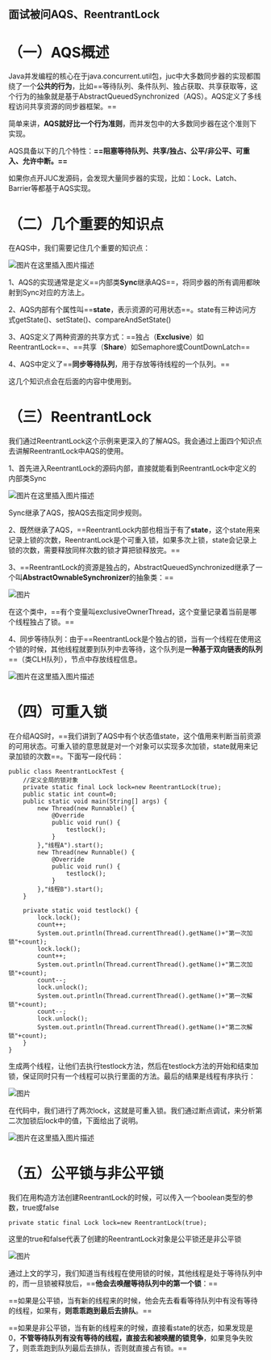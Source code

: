## 面试被问AQS、ReentrantLock



# （一）AQS概述

Java并发编程的核心在于java.concurrent.util包，juc中大多数同步器的实现都围绕了一个**公共的行为**，比如==等待队列、条件队列、独占获取、共享获取等，这个行为的抽象就是基于AbstractQueuedSynchronized（AQS）。AQS定义了多线程访问共享资源的同步器框架。==

简单来讲，**AQS就好比一个行为准则**，而并发包中的大多数同步器在这个准则下实现。

AQS具备以下的几个特性：**==阻塞等待队列、共享/独占、公平/非公平、可重入、允许中断。==**

如果你点开JUC发源码，会发现大量同步器的实现，比如：Lock、Latch、Barrier等都基于AQS实现。

# （二）几个重要的知识点

在AQS中，我们需要记住几个重要的知识点：

![图片](https://mmbiz.qpic.cn/mmbiz_png/TtgsXZeib3BCDpWsZliaaycA9pfL6K6yGlbu371dHibJibe6v3vPI7qR8m3hyOnfM3jV7kpyMg4ILFuGZmqYvRibDLA/640?wx_fmt=png&tp=webp&wxfrom=5&wx_lazy=1&wx_co=1)在这里插入图片描述

1、AQS的实现通常是定义==内部类**Sync**继承AQS==，将同步器的所有调用都映射到Sync对应的方法上。

2、AQS内部有个属性叫==**state**，表示资源的可用状态==。state有三种访问方式getState()、setState()、compareAndSetState()

3、AQS定义了两种资源的共享方式：==独占（**Exclusive**）如ReentrantLock==、==共享（**Share**）如Semaphore或CountDownLatch==

4、AQS中定义了==**同步等待队列**，用于存放等待线程的一个队列。==

这几个知识点会在后面的内容中使用到。

# （三）ReentrantLock

我们通过ReentrantLock这个示例来更深入的了解AQS。我会通过上面四个知识点去讲解ReentrantLock中AQS的使用。

1、首先进入ReentrantLock的源码内部，直接就能看到ReentrantLock中定义的内部类Sync

![图片](https://mmbiz.qpic.cn/mmbiz_png/TtgsXZeib3BCDpWsZliaaycA9pfL6K6yGlUX3sGRAgRgaFfPDiczEA7U2ibPVBVNOJfTibCUuCPwp5s3EzSOPqLWqgg/640?wx_fmt=png&tp=webp&wxfrom=5&wx_lazy=1&wx_co=1)在这里插入图片描述

Sync继承了AQS，按AQS去指定同步规则。

2、既然继承了AQS，==ReentrantLock内部也相当于有了**state**，这个state用来记录上锁的次数，ReentrantLock是个可重入锁，如果多次上锁，state会记录上锁的次数，需要释放同样次数的锁才算把锁释放完。==

3、==ReentrantLock的资源是独占的，AbstractQueuedSynchronized继承了一个叫**AbstractOwnableSynchronizer**的抽象类：==

![图片](https://mmbiz.qpic.cn/mmbiz_png/TtgsXZeib3BCDpWsZliaaycA9pfL6K6yGlH9xBiaiay51Ytlwu3bwglUQxzJQOs166TZw0dfZAuw3a7zJFm2rmrxDQ/640?wx_fmt=png&tp=webp&wxfrom=5&wx_lazy=1&wx_co=1)

在这个类中，==有个变量叫exclusiveOwnerThread，这个变量记录着当前是哪个线程独占了锁。==

4、同步等待队列：由于==ReentrantLock是个独占的锁，当有一个线程在使用这个锁的时候，其他线程就要到队列中去等待，这个队列是**一种基于双向链表的队列**==（类CLH队列），节点中存放线程信息。

![图片](https://mmbiz.qpic.cn/mmbiz_png/TtgsXZeib3BCDpWsZliaaycA9pfL6K6yGl21oUTr1FLXCwl3Tr5ib8FEA8FHzbqPkXOVSUFglDVwiaRy4iccKITIR0w/640?wx_fmt=png&tp=webp&wxfrom=5&wx_lazy=1&wx_co=1)在这里插入图片描述

# （四）可重入锁

在介绍AQS时，==我们讲到了AQS中有个状态值state，这个值用来判断当前资源的可用状态。可重入锁的意思就是对一个对象可以实现多次加锁，state就用来记录加锁的次数==。下面写一段代码：

```
public class ReentrantLockTest {
    //定义全局的锁对象
    private static final Lock lock=new ReentrantLock(true);
    public static int count=0;
    public static void main(String[] args) {
        new Thread(new Runnable() {
            @Override
            public void run() {
                testlock();
            }
        },"线程A").start();
        new Thread(new Runnable() {
            @Override
            public void run() {
                testlock();
            }
        },"线程B").start();
    }

    private static void testlock() {
        lock.lock();
        count++;
        System.out.println(Thread.currentThread().getName()+"第一次加锁"+count);
        lock.lock();
        count++;
        System.out.println(Thread.currentThread().getName()+"第二次加锁"+count);
        count--;
        lock.unlock();
        System.out.println(Thread.currentThread().getName()+"第一次解锁"+count);
        count--;
        lock.unlock();
        System.out.println(Thread.currentThread().getName()+"第二次解锁"+count);
    }
}
```

生成两个线程，让他们去执行testlock方法，然后在testlock方法的开始和结束加锁，保证同时只有一个线程可以执行里面的方法。最后的结果是线程有序执行：

![图片](https://mmbiz.qpic.cn/mmbiz_png/TtgsXZeib3BCDpWsZliaaycA9pfL6K6yGlic7CITPfT6reiaF1Wtj6Nk9DS3Noegb9zTicJIMD5vUQ95yqCwbR1T4aw/640?wx_fmt=png&tp=webp&wxfrom=5&wx_lazy=1&wx_co=1)

在代码中，我们进行了两次lock，这就是可重入锁。我们通过断点调试，来分析第二次加锁后lock中的值，下面给出了说明。

![图片](https://mmbiz.qpic.cn/mmbiz_png/TtgsXZeib3BCDpWsZliaaycA9pfL6K6yGlMDQ5HfoxuMTeSyyYgO0OSGsDKZRvpw1lpwmgemd49T9gia1NdOmEU2Q/640?wx_fmt=png&tp=webp&wxfrom=5&wx_lazy=1&wx_co=1)在这里插入图片描述

# （五）公平锁与非公平锁

我们在用构造方法创建ReentrantLock的时候，可以传入一个boolean类型的参数，true或false

```
private static final Lock lock=new ReentrantLock(true);
```

这里的true和false代表了创建的ReentrantLock对象是公平锁还是非公平锁

![图片](https://mmbiz.qpic.cn/mmbiz_png/TtgsXZeib3BCDpWsZliaaycA9pfL6K6yGlzcWVM11cHQUUiaeKSrYtRw6IQpQ7ZGqQGhJdx8pLQT9asnNKVhyeydg/640?wx_fmt=png&tp=webp&wxfrom=5&wx_lazy=1&wx_co=1)

通过上文的学习，我们知道当有线程在使用锁的时候，其他线程是处于等待队列中的，而一旦锁被释放后，==**他会去唤醒等待队列中的第一个锁**：==







==如果是公平锁，当有新的线程来的时候，他会先去看看等待队列中有没有等待的线程，如果有，**则乖乖跑到最后去排队**。==

==如果是非公平锁，当有新的线程来的时候，直接看state的状态，如果发现是0，**不管等待队列有没有等待的线程，直接去和被唤醒的锁竞争**，如果竞争失败了，则乖乖跑到队列最后去排队，否则就直接占有锁。==